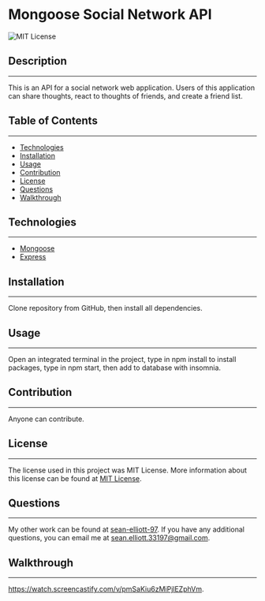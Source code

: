   # Mongoose Social Network API
  
  ![MIT License](https://img.shields.io/static/v1?label=License&message=MIT%20License&color=green)
  
  
  ## Description
  --- 
  This is an API for a social network web application. Users of this application can share thoughts, react to thoughts of friends, and create a friend list. 
  
  ## Table of Contents
  ---
  * [Technologies](#technologies)
  * [Installation](#installation)
  * [Usage](#usage)
  * [Contribution](#contribution)
  * [License](#license)
  * [Questions](#questions)
  * [Walkthrough](#walkthrough)

  ## Technologies 
  ---
  <ul>
  <li><a href = "https://www.npmjs.com/package/mongoose">Mongoose</a></li>
  <li><a href = "https://www.npmjs.com/package/express">Express</a></li>
  </ul>

  ## Installation
  ---
  Clone repository from GitHub, then install all dependencies.
  
  ## Usage
  ---
  Open an integrated terminal in the project, type in npm install to install packages, type in npm start, then add to database with insomnia. 
  
  ## Contribution
  ---
  Anyone can contribute.
  
  ## License
  ---
  The license used in this project was MIT License. More information about this license can be found at [MIT License](https://choosealicense.com/licenses/mit/).
    
  ## Questions
  ---
  My other work can be found at <a href="https://github.com/sean-elliott-97" title="github profile" target = "blank">sean-elliott-97</a>. If you have any additional questions, you can email me at [sean.elliott.33197@gmail.com](mailto:sean.elliott.33197@gmail.com).
  
  ## Walkthrough
  ---
  <a href = "https://watch.screencastify.com/v/pmSaKiu6zMiPjlEZphVm" target = "blank">https://watch.screencastify.com/v/pmSaKiu6zMiPjlEZphVm</a>.